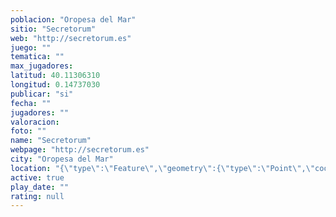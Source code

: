 ```yaml
---
poblacion: "Oropesa del Mar"
sitio: "Secretorum"
web: "http://secretorum.es"
juego: ""
tematica: ""
max_jugadores: 
latitud: 40.11306310
longitud: 0.14737030
publicar: "si"
fecha: ""
jugadores: ""
valoracion: 
foto: ""
name: "Secretorum"
webpage: "http://secretorum.es"
city: "Oropesa del Mar"
location: "{\"type\":\"Feature\",\"geometry\":{\"type\":\"Point\",\"coordinates\":[0.1473703,40.1130631]}}"
active: true
play_date: ""
rating: null
---
```

